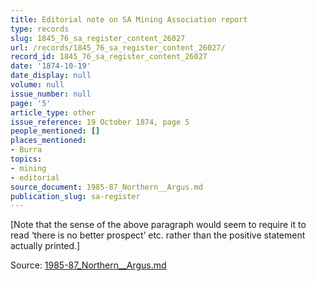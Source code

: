 ```yaml
---
title: Editorial note on SA Mining Association report
type: records
slug: 1845_76_sa_register_content_26027
url: /records/1845_76_sa_register_content_26027/
record_id: 1845_76_sa_register_content_26027
date: '1874-10-19'
date_display: null
volume: null
issue_number: null
page: '5'
article_type: other
issue_reference: 19 October 1874, page 5
people_mentioned: []
places_mentioned:
- Burra
topics:
- mining
- editorial
source_document: 1985-87_Northern__Argus.md
publication_slug: sa-register
---
```


[Note that the sense of the above paragraph would seem to require it to read ‘there is no better prospect’ etc. rather than the positive statement actually printed.]

Source: [1985-87_Northern__Argus.md](/downloads/markdown/1985-87_Northern__Argus.md)
